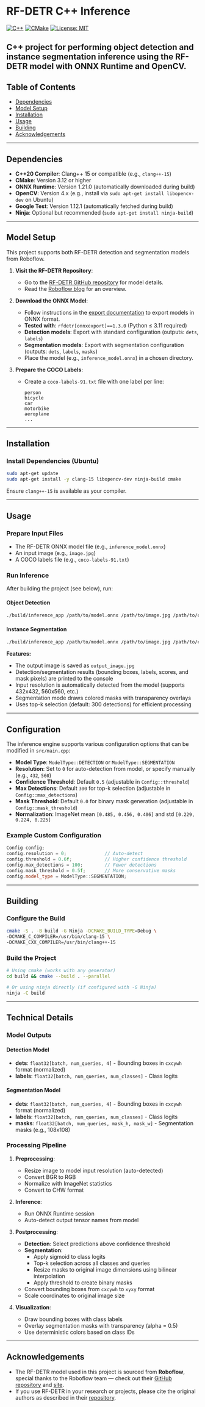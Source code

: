 # RF-DETR C++ Inference

[![C++](https://img.shields.io/badge/language-C++20-blue.svg)](https://en.cppreference.com/w/cpp)
[![CMake](https://img.shields.io/badge/build%20system-CMake-blue.svg)](https://cmake.org/)
[![License: MIT](https://img.shields.io/badge/license-MIT-green.svg)](LICENSE)

C++ project for performing object detection and instance segmentation inference using the RF-DETR model with ONNX Runtime and OpenCV. 
---

## Table of Contents
- [Dependencies](#dependencies)
- [Model Setup](#model-setup)
- [Installation](#installation)
- [Usage](#usage)
- [Building](#building)
- [Acknowledgements](#acknowledgements)

---

## Dependencies

- **C++20 Compiler**: Clang++ 15 or compatible (e.g., `clang++-15`)
- **CMake**: Version 3.12 or higher
- **ONNX Runtime**: Version 1.21.0 (automatically downloaded during build)
- **OpenCV**: Version 4.x (e.g., install via `sudo apt-get install libopencv-dev` on Ubuntu)
- **Google Test**: Version 1.12.1 (automatically fetched during build)
- **Ninja**: Optional but recommended (`sudo apt-get install ninja-build`)

---

## Model Setup

This project supports both RF-DETR detection and segmentation models from Roboflow.

1. **Visit the RF-DETR Repository**:
   - Go to the [RF-DETR GitHub repository](https://github.com/roboflow/rf-detr) for model details.
   - Read the [Roboflow blog](https://blog.roboflow.com/rf-detr/) for an overview.

2. **Download the ONNX Model**:
   - Follow instructions in the [export documentation](docs/export.md) to export models in ONNX format.
   - **Tested with**: `rfdetr[onnxexport]==1.3.0` (Python ≤ 3.11 required)
   - **Detection models**: Export with standard configuration (outputs: `dets`, `labels`)
   - **Segmentation models**: Export with segmentation configuration (outputs: `dets`, `labels`, `masks`)
   - Place the model (e.g., `inference_model.onnx`) in a chosen directory.

3. **Prepare the COCO Labels**:
   - Create a `coco-labels-91.txt` file with one label per line:
     ```
     person
     bicycle
     car
     motorbike
     aeroplane
     ...
     ```

---

## Installation

### Install Dependencies (Ubuntu)

```bash
sudo apt-get update
sudo apt-get install -y clang-15 libopencv-dev ninja-build cmake
```

Ensure `clang++-15` is available as your compiler.

---

## Usage

### Prepare Input Files

- The RF-DETR ONNX model file (e.g., `inference_model.onnx`)
- An input image (e.g., `image.jpg`)
- A COCO labels file (e.g., `coco-labels-91.txt`)

### Run Inference

After building the project (see below), run:

#### Object Detection

```bash
./build/inference_app /path/to/model.onnx /path/to/image.jpg /path/to/coco-labels-91.txt
```

#### Instance Segmentation

```bash
./build/inference_app /path/to/model.onnx /path/to/image.jpg /path/to/coco-labels-91.txt --segmentation
```

**Features:**
- The output image is saved as `output_image.jpg`
- Detection/segmentation results (bounding boxes, labels, scores, and mask pixels) are printed to the console
- Input resolution is automatically detected from the model (supports 432x432, 560x560, etc.)
- Segmentation mode draws colored masks with transparency overlays
- Uses top-k selection (default: 300 detections) for efficient processing

---

## Configuration

The inference engine supports various configuration options that can be modified in `src/main.cpp`:

- **Model Type**: `ModelType::DETECTION` or `ModelType::SEGMENTATION`
- **Resolution**: Set to `0` for auto-detection from model, or specify manually (e.g., `432`, `560`)
- **Confidence Threshold**: Default `0.5` (adjustable in `Config::threshold`)
- **Max Detections**: Default `300` for top-k selection (adjustable in `Config::max_detections`)
- **Mask Threshold**: Default `0.0` for binary mask generation (adjustable in `Config::mask_threshold`)
- **Normalization**: ImageNet mean `[0.485, 0.456, 0.406]` and std `[0.229, 0.224, 0.225]`

### Example Custom Configuration

```cpp
Config config;
config.resolution = 0;              // Auto-detect
config.threshold = 0.6f;            // Higher confidence threshold
config.max_detections = 100;        // Fewer detections
config.mask_threshold = 0.5f;       // More conservative masks
config.model_type = ModelType::SEGMENTATION;
```

---

## Building 

### Configure the Build

```bash
cmake -S . -B build -G Ninja -DCMAKE_BUILD_TYPE=Debug \
-DCMAKE_C_COMPILER=/usr/bin/clang-15 \
-DCMAKE_CXX_COMPILER=/usr/bin/clang++-15
```

### Build the Project

```bash
# Using cmake (works with any generator)
cd build && cmake --build . --parallel

# Or using ninja directly (if configured with -G Ninja)
ninja -C build
```

---

## Technical Details

### Model Outputs

#### Detection Model
- **dets**: `float32[batch, num_queries, 4]` - Bounding boxes in `cxcywh` format (normalized)
- **labels**: `float32[batch, num_queries, num_classes]` - Class logits

#### Segmentation Model
- **dets**: `float32[batch, num_queries, 4]` - Bounding boxes in `cxcywh` format (normalized)
- **labels**: `float32[batch, num_queries, num_classes]` - Class logits
- **masks**: `float32[batch, num_queries, mask_h, mask_w]` - Segmentation masks (e.g., 108x108)

### Processing Pipeline

1. **Preprocessing**:
   - Resize image to model input resolution (auto-detected)
   - Convert BGR to RGB
   - Normalize with ImageNet statistics
   - Convert to CHW format

2. **Inference**:
   - Run ONNX Runtime session
   - Auto-detect output tensor names from model

3. **Postprocessing**:
   - **Detection**: Select predictions above confidence threshold
   - **Segmentation**: 
     - Apply sigmoid to class logits
     - Top-k selection across all classes and queries
     - Resize masks to original image dimensions using bilinear interpolation
     - Apply threshold to create binary masks
   - Convert bounding boxes from `cxcywh` to `xyxy` format
   - Scale coordinates to original image size

4. **Visualization**:
   - Draw bounding boxes with class labels
   - Overlay segmentation masks with transparency (alpha = 0.5)
   - Use deterministic colors based on class IDs

---

## Acknowledgements

- The RF-DETR model used in this project is sourced from **Roboflow**, special thanks to the Roboflow team — check out their [GitHub repository](https://github.com/roboflow/rf-detr) and [site](https://blog.roboflow.com/rf-detr/).
- If you use RF-DETR in your research or projects, please cite the original authors as described in their [repository](https://github.com/roboflow/rf-detr#citation).
